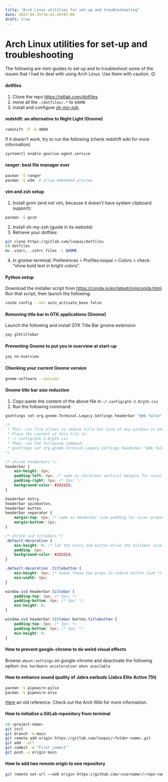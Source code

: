 ```yaml
---
title: "Arch Linux utilities for set-up and troubleshooting"
date: 2022-04-25T16:41:49+02:00
draft: true
---
```


# Arch Linux utilities for set-up and troubleshooting

The following are mini-guides to set up and to troubleshoot some of the issues that I had to deal with using Arch Linux.
Use them with caution. 😉

#### dotfiles
1. Clone the repo https://gitlab.com/dotfiles
2. move all the `./dotfiles/.*` to `$HOME`
3. install and configure [oh-my-zsh](https://github.com/ohmyzsh/ohmyzsh#basic-installation).

#### redshift: an alternative to Night Light (Gnome)
```sh
redshift -P -O 4000
```
If it doesn't work, try to run the following (check redshift wiki for more information)
```sh
systemctl enable geoclue-agent.service
```

#### ranger: best file manager ever
```sh
pacman -S ranger
pacman -S w3m  # allow embedded preview
```

#### vim and zsh setup
1. Install gvim (and not vim, because it doesn't have system clipboard support):
```sh
pacman -S gvim
```
2. Install oh-my-zsh (guide in its website)
3. Retrieve your dotfiles:
```sh
git clone https://gitlab.com/loopai/dotfiles
cd dotfiles
mv .vimrc, .zshrc files -t $HOME
```
4. In gnome-terminal:
    Preferences > Profiles:loopai > Colors > check "show bold text in bright colors".

#### Python setup
Download the installer script from https://conda.io/en/latest/miniconda.html.
Run that script, then launch the following:
```sh
conda config --set auto_activate_base false
```

#### Removing title bar in GTK applications (Gnome)
Launch the following and install GTK Title Bar gnome extension
```sh
yay gtktitlebar
```

#### Preventing Gnome to put you in overview at start-up
```sh
yay no-overview
```

#### Checking your current Gnome version
```sh
gnome-software --version
```

#### Gnome title bar size reduction
1. Copy-paste the content of the above file in `~/.config/gtk-3.0/gtk.css`
2. Run the following command:
```sh
gsettings set org.gnome.Terminal.Legacy.Settings headerbar "@mb false"
```

```css
/*
 * This .css file allows to reduce title bar size of any windows in Gnome.
 * Place the content of this file in:
 * ~/.config/gtk-3.0/gtk.css
 * Then, run the following command:
 * gsettings set org.gnome.Terminal.Legacy.Settings headerbar "@mb false"
*/

/* shrink headerbars */
headerbar {
    min-height: 0px;
    padding-left: 0px; /* same as childrens vertical margins for nicer proportions */
    padding-right: 0px; /* 2px; */
    background-color: #2d2d2d;
}

headerbar entry,
headerbar spinbutton,
headerbar button,
headerbar separator {
    margin-top: 0px; /* same as headerbar side padding for nicer proportions */
    margin-bottom: 0px;
}

/* shrink ssd titlebars */
.default-decoration {
    min-height: 0; /* let the entry and button drive the titlebar size */
    padding: 0px;
    background-color: #2d2d2d;
}

.default-decoration .titlebutton {
    min-height: 0px; /* tweak these two props to reduce button size */
    min-width: 0px;
}

window.ssd headerbar.titlebar {
    padding-top: 0px; /* 3px; */
    padding-bottom: 0px; /* 3px; */
    min-height: 0;
}

window.ssd headerbar.titlebar button.titlebutton {
    padding-top: 0px; /* 3px; */
    padding-bottom: 0px; /* 3px; */
    min-height: 0;
}
```

#### How to prevent google-chrome to do weird visual effects
Browse `about:settings` on google-chrome and deactivate the following option:
`Use hardware acceleration when available`

#### How to enhance sound quality of Jabra earbuds (Jabra Elite Active 75t)
```sh
pacman -S pipewire-pulse
pacman -S pipewire-alsa
```
[Here](https://www.reddit.com/r/Jabra/comments/j5489d/if_you_use_jabra_earbuds_with_linux_you_need_to/) an old reference.
Check out the Arch Wiki for more information.

#### How to initialize a GitLab repository from terminal
```sh
cd <project-name>
git init
git branch -m main
git remote add origin https://gitlab.com/loopai/<folder-name>.git
git add --all
git commit -m "First commit"
git push -u origin main
```

#### How to add two remote origin to one repository
```sh
git remote set-url ––add origin https://github.com/<username>/<repo-name>.git
```

